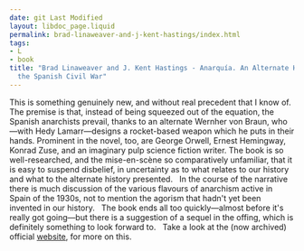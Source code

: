 ```yaml
---
date: git Last Modified
layout: libdoc_page.liquid
permalink: brad-linaweaver-and-j-kent-hastings/index.html
tags:
- L
- book
title: "Brad Linaweaver and J. Kent Hastings - Anarquía. An Alternate History of
  the Spanish Civil War"
---
```


This is something  genuinely new, and without real precedent that I know of. The premise is that,  instead of being squeezed out of the equation, the Spanish anarchists prevail,  thanks to an alternate Wernher von Braun, who—with Hedy Lamarr—designs a  rocket-based weapon which he puts in their hands. Prominent in the novel, too,  are George Orwell, Ernest Hemingway, Konrad Zuse, and an imaginary pulp science  fiction writer. The book is so well-researched, and the mise-en-scène so  comparatively unfamiliar, that it is easy to suspend disbelief, in uncertainty  as to what relates to our history and what to the alternate history  presented.
 
In the  course of the narrative there is much discussion of the various flavours of  anarchism active in Spain of the 1930s, not to mention the agorism that hadn't  yet been invented in our history.
 
The book  ends all too quickly—almost before it's really got going—but there is a  suggestion of a sequel in the offing, which is definitely something to look  forward to.
 
Take a look  at the (now archived) official <a href="https://web.archive.org/web/20160314042436/http:/www.rockpublishing.com/anarquia.htm">website</a>,  for more on this.
